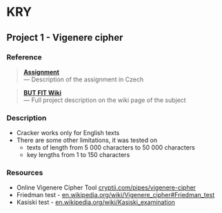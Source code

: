 # KRY

## Project 1 - Vigenere cipher

<!----------------------------------------------------------------------------->

### Reference

> [**Assignment**](assignment.md)<br>
> — Description of the assignment in Czech

> [**BUT FIT Wiki**](https://wis.fit.vutbr.cz/FIT/st/cwk.php.cs?id=14066&csid=735725)<br>
> — Full project description on the wiki page of the subject

<!----------------------------------------------------------------------------->

### Description

- Cracker works only for English texts
- There are some other limitations, it was tested on
    - texts of length from 5 000 characters to 50 000 characters
    - key lengths from 1 to 150 characters

<!----------------------------------------------------------------------------->

### Resources

- Online Vigenere Cipher Tool [cryptii.com/pipes/vigenere-cipher](https://cryptii.com/pipes/vigenere-cipher)
- Friedman test - [en.wikipedia.org/wiki/Vigenere_cipher#Friedman_test](https://en.wikipedia.org/wiki/Vigen%C3%A8re_cipher#Friedman_test)
- Kasiski test - [en.wikipedia.org/wiki/Kasiski_examination](https://en.wikipedia.org/wiki/Kasiski_examination)
